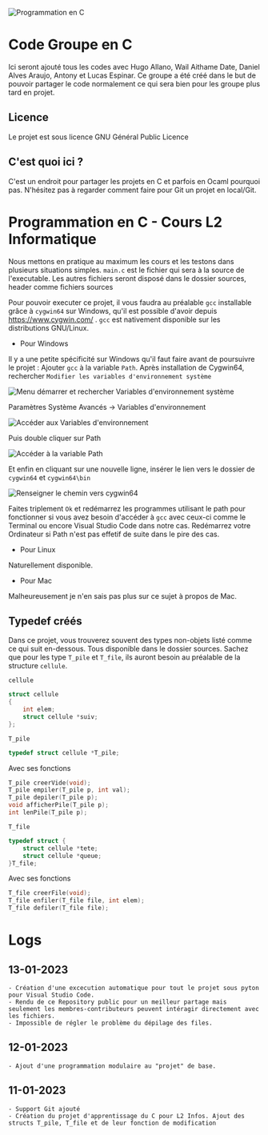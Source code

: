 ![Programmation en C](./img/Programmation%20en%20C.png "Pseudo-logo du repository 'Programmation en C'.")

# Code Groupe en C

Ici seront ajouté tous les codes avec Hugo Allano, Wail Aithame Date, Daniel Alves Araujo, Antony et Lucas Espinar.
Ce groupe a été créé dans le but de pouvoir partager le code normalement ce qui sera bien pour les groupe plus tard en projet.

## Licence

Le projet est sous licence GNU Général Public Licence

## C'est quoi ici ?

C'est un endroit pour partager les projets en C et parfois en Ocaml pourquoi pas. N'hésitez pas à regarder comment faire pour Git un projet en local/Git.

# Programmation en C - Cours L2 Informatique

Nous mettons en pratique au maximum les cours et les testons dans plusieurs situations simples.
`main.c` est le fichier qui sera à la source de l'executable. Les autres fichiers seront disposé dans le dossier sources, header comme fichiers sources 

Pour pouvoir executer ce projet, il vous faudra au préalable `gcc` installable grâce à `cygwin64` sur Windows, qu'il est possible d'avoir depuis https://www.cygwin.com/ . `gcc` est nativement disponible sur les distributions GNU/Linux.

- Pour Windows

Il y a une petite spécificité sur Windows qu'il faut faire avant de poursuivre le projet : Ajouter `gcc` à la variable `Path`.
Après installation de Cygwin64, rechercher `Modifier les variables d'environnement système`

![Menu démarrer et rechercher Variables d'environnement système](./img/Variable.png "Modifier les variables d'environnement système.")

Paramètres Système Avancés -> Variables d'environnement

![Accéder aux Variables d'environnement](./img/Variable2.png "Modifier les variables d'environnement système - Partie 2.")

Puis double cliquer sur Path

![Accéder à la variable Path](./img/Variable3.png "Modifier les variables d'environnement système - Partie 3.")

Et enfin en cliquant sur une nouvelle ligne, insérer le lien vers le dossier de `cygwin64` et `cygwin64\bin`

![Renseigner le chemin vers cygwin64](./img/Variable4.png "Modifier les variables d'environnement système - Partie 4.")

Faites triplement `Ok` et redémarrez les programmes utilisant le path pour fonctionner si vous avez besoin d'accéder à `gcc` avec ceux-ci comme le Terminal ou encore Visual Studio Code dans notre cas. Redémarrez votre Ordinateur si Path n'est pas effetif de suite dans le pire des cas.

- Pour Linux

Naturellement disponible.

- Pour Mac

Malheureusement je n'en sais pas plus sur ce sujet à propos de Mac.

## Typedef créés

Dans ce projet, vous trouverez souvent des types non-objets listé comme ce qui suit en-dessous. Tous disponible dans le dossier sources. Sachez que pour les type `T_pile` et `T_file`, ils auront besoin au préalable de la structure `cellule`.

`cellule`
```c
struct cellule
{
    int elem;
    struct cellule *suiv;
};
```

`T_pile`
```c
typedef struct cellule *T_pile;
```

Avec ses fonctions

```c
T_pile creerVide(void);
T_pile empiler(T_pile p, int val);
T_pile depiler(T_pile p);
void afficherPile(T_pile p);
int lenPile(T_pile p);
```

`T_file`
```c
typedef struct {
    struct cellule *tete;
    struct cellule *queue;
}T_file;
```

Avec ses fonctions 

```c
T_file creerFile(void);
T_file enfiler(T_file file, int elem);
T_file defiler(T_file file);
```

# Logs

## 13-01-2023

    - Création d'une excecution automatique pour tout le projet sous pyton pour Visual Studio Code.
    - Rendu de ce Repository public pour un meilleur partage mais seulement les membres-contributeurs peuvent intéragir directement avec les fichiers.
    - Impossible de régler le problème du dépilage des files.

## 12-01-2023

    - Ajout d'une programmation modulaire au "projet" de base.

## 11-01-2023

    - Support Git ajouté
    - Création du projet d'apprentissage du C pour L2 Infos. Ajout des structs T_pile, T_file et de leur fonction de modification